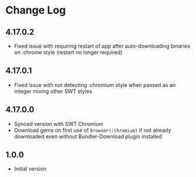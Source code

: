 # Change Log

## 4.17.0.2

- Fixed issue with requiring restart of app after auto-downloading binaries on :chrome style (restart no longer required)

## 4.17.0.1

- Fixed issue with not detecting :chromium style when passed as an integer mixing other SWT styles

## 4.17.0.0

- Synced version with SWT Chromium
- Download gems on first use of `browser(:chromium)` if not already downloaded even without Bundler-Download plugin installed

## 1.0.0

- Initial version
